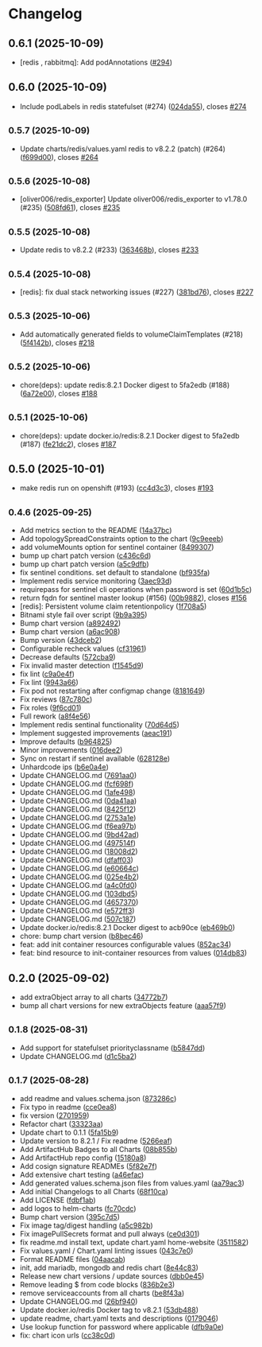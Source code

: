 # Changelog

## 0.6.1 (2025-10-09)

* [redis , rabbitmq]: Add podAnnotations ([#294](https://github.com/CloudPirates-io/helm-charts/pull/294))

## 0.6.0 (2025-10-09)

* Include podLabels in redis statefulset (#274) ([024da55](https://github.com/CloudPirates-io/helm-charts/commit/024da55)), closes [#274](https://github.com/CloudPirates-io/helm-charts/issues/274)

## <small>0.5.7 (2025-10-09)</small>

* Update charts/redis/values.yaml redis to v8.2.2 (patch) (#264) ([f699d00](https://github.com/CloudPirates-io/helm-charts/commit/f699d00)), closes [#264](https://github.com/CloudPirates-io/helm-charts/issues/264)

## <small>0.5.6 (2025-10-08)</small>

* [oliver006/redis_exporter] Update oliver006/redis_exporter to v1.78.0 (#235) ([508fd61](https://github.com/CloudPirates-io/helm-charts/commit/508fd61)), closes [#235](https://github.com/CloudPirates-io/helm-charts/issues/235)

## <small>0.5.5 (2025-10-08)</small>

* Update redis to v8.2.2 (#233) ([363468b](https://github.com/CloudPirates-io/helm-charts/commit/363468b)), closes [#233](https://github.com/CloudPirates-io/helm-charts/issues/233)

## <small>0.5.4 (2025-10-08)</small>

* [redis]: fix dual stack networking issues (#227) ([381bd76](https://github.com/CloudPirates-io/helm-charts/commit/381bd76)), closes [#227](https://github.com/CloudPirates-io/helm-charts/issues/227)

## <small>0.5.3 (2025-10-06)</small>

* Add automatically generated fields to volumeClaimTemplates (#218) ([5f4142b](https://github.com/CloudPirates-io/helm-charts/commit/5f4142b)), closes [#218](https://github.com/CloudPirates-io/helm-charts/issues/218)

## <small>0.5.2 (2025-10-06)</small>

* chore(deps): update redis:8.2.1 Docker digest to 5fa2edb (#188) ([6a72e00](https://github.com/CloudPirates-io/helm-charts/commit/6a72e00)), closes [#188](https://github.com/CloudPirates-io/helm-charts/issues/188)

## <small>0.5.1 (2025-10-06)</small>

* chore(deps): update docker.io/redis:8.2.1 Docker digest to 5fa2edb (#187) ([fe21dc2](https://github.com/CloudPirates-io/helm-charts/commit/fe21dc2)), closes [#187](https://github.com/CloudPirates-io/helm-charts/issues/187)

## 0.5.0 (2025-10-01)

* make redis run on openshift (#193) ([cc4d3c3](https://github.com/CloudPirates-io/helm-charts/commit/cc4d3c3)), closes [#193](https://github.com/CloudPirates-io/helm-charts/issues/193)

## <small>0.4.6 (2025-09-25)</small>

* Add metrics section to the README ([14a37bc](https://github.com/CloudPirates-io/helm-charts/commit/14a37bc))
* Add topologySpreadConstraints option to the chart ([9c9eeeb](https://github.com/CloudPirates-io/helm-charts/commit/9c9eeeb))
* add volumeMounts option for sentinel container ([8499307](https://github.com/CloudPirates-io/helm-charts/commit/8499307))
* bump up chart patch version ([c436c6d](https://github.com/CloudPirates-io/helm-charts/commit/c436c6d))
* bump up chart patch version ([a5c9dfb](https://github.com/CloudPirates-io/helm-charts/commit/a5c9dfb))
* fix sentinel conditions. set default to standalone ([bf935fa](https://github.com/CloudPirates-io/helm-charts/commit/bf935fa))
* Implement redis service monitoring ([3aec93d](https://github.com/CloudPirates-io/helm-charts/commit/3aec93d))
* requirepass for sentinel cli operations when password is set ([60d1b5c](https://github.com/CloudPirates-io/helm-charts/commit/60d1b5c))
* return fqdn for sentinel master lookup (#156) ([00b9882](https://github.com/CloudPirates-io/helm-charts/commit/00b9882)), closes [#156](https://github.com/CloudPirates-io/helm-charts/issues/156)
* [redis]: Persistent volume claim retentionpolicy ([1f708a5](https://github.com/CloudPirates-io/helm-charts/commit/1f708a5))
* Bitnami style fail over script ([9b9a395](https://github.com/CloudPirates-io/helm-charts/commit/9b9a395))
* Bump chart version ([a892492](https://github.com/CloudPirates-io/helm-charts/commit/a892492))
* Bump chart version ([a6ac908](https://github.com/CloudPirates-io/helm-charts/commit/a6ac908))
* Bump version ([43dceb2](https://github.com/CloudPirates-io/helm-charts/commit/43dceb2))
* Configurable recheck values ([cf31961](https://github.com/CloudPirates-io/helm-charts/commit/cf31961))
* Decrease defaults ([572cba9](https://github.com/CloudPirates-io/helm-charts/commit/572cba9))
* Fix invalid master detection ([f1545d9](https://github.com/CloudPirates-io/helm-charts/commit/f1545d9))
* fix lint ([c9a0e4f](https://github.com/CloudPirates-io/helm-charts/commit/c9a0e4f))
* Fix lint ([9943a66](https://github.com/CloudPirates-io/helm-charts/commit/9943a66))
* Fix pod not restarting after configmap change ([8181649](https://github.com/CloudPirates-io/helm-charts/commit/8181649))
* Fix reviews ([87c780c](https://github.com/CloudPirates-io/helm-charts/commit/87c780c))
* Fix roles ([9f6cd01](https://github.com/CloudPirates-io/helm-charts/commit/9f6cd01))
* Full rework ([a8f4e56](https://github.com/CloudPirates-io/helm-charts/commit/a8f4e56))
* Implement redis sentinal functionality ([70d64d5](https://github.com/CloudPirates-io/helm-charts/commit/70d64d5))
* Implement suggested improvements ([aeac191](https://github.com/CloudPirates-io/helm-charts/commit/aeac191))
* Improve defaults ([b964825](https://github.com/CloudPirates-io/helm-charts/commit/b964825))
* Minor improvements ([016dee2](https://github.com/CloudPirates-io/helm-charts/commit/016dee2))
* Sync on restart if sentinel available ([628128e](https://github.com/CloudPirates-io/helm-charts/commit/628128e))
* Unhardcode ips ([b6e0a4e](https://github.com/CloudPirates-io/helm-charts/commit/b6e0a4e))
* Update CHANGELOG.md ([7691aa0](https://github.com/CloudPirates-io/helm-charts/commit/7691aa0))
* Update CHANGELOG.md ([fcf698f](https://github.com/CloudPirates-io/helm-charts/commit/fcf698f))
* Update CHANGELOG.md ([1afe498](https://github.com/CloudPirates-io/helm-charts/commit/1afe498))
* Update CHANGELOG.md ([0da41aa](https://github.com/CloudPirates-io/helm-charts/commit/0da41aa))
* Update CHANGELOG.md ([8425f12](https://github.com/CloudPirates-io/helm-charts/commit/8425f12))
* Update CHANGELOG.md ([2753a1e](https://github.com/CloudPirates-io/helm-charts/commit/2753a1e))
* Update CHANGELOG.md ([f6ea97b](https://github.com/CloudPirates-io/helm-charts/commit/f6ea97b))
* Update CHANGELOG.md ([9bd42ad](https://github.com/CloudPirates-io/helm-charts/commit/9bd42ad))
* Update CHANGELOG.md ([497514f](https://github.com/CloudPirates-io/helm-charts/commit/497514f))
* Update CHANGELOG.md ([18008d2](https://github.com/CloudPirates-io/helm-charts/commit/18008d2))
* Update CHANGELOG.md ([dfaff03](https://github.com/CloudPirates-io/helm-charts/commit/dfaff03))
* Update CHANGELOG.md ([e60664c](https://github.com/CloudPirates-io/helm-charts/commit/e60664c))
* Update CHANGELOG.md ([025e4b2](https://github.com/CloudPirates-io/helm-charts/commit/025e4b2))
* Update CHANGELOG.md ([a4c0fd0](https://github.com/CloudPirates-io/helm-charts/commit/a4c0fd0))
* Update CHANGELOG.md ([103dbd5](https://github.com/CloudPirates-io/helm-charts/commit/103dbd5))
* Update CHANGELOG.md ([4657370](https://github.com/CloudPirates-io/helm-charts/commit/4657370))
* Update CHANGELOG.md ([e572ff3](https://github.com/CloudPirates-io/helm-charts/commit/e572ff3))
* Update CHANGELOG.md ([507c187](https://github.com/CloudPirates-io/helm-charts/commit/507c187))
* Update docker.io/redis:8.2.1 Docker digest to acb90ce ([eb469b0](https://github.com/CloudPirates-io/helm-charts/commit/eb469b0))
* chore: bump chart version ([b8bec46](https://github.com/CloudPirates-io/helm-charts/commit/b8bec46))
* feat: add init container resources configurable values ([852ac34](https://github.com/CloudPirates-io/helm-charts/commit/852ac34))
* feat: bind resource to init-container resources from values ([014db83](https://github.com/CloudPirates-io/helm-charts/commit/014db83))

## 0.2.0 (2025-09-02)

* add extraObject array to all charts ([34772b7](https://github.com/CloudPirates-io/helm-charts/commit/34772b7))
* bump all chart versions for new extraObjects feature ([aaa57f9](https://github.com/CloudPirates-io/helm-charts/commit/aaa57f9))

## <small>0.1.8 (2025-08-31)</small>

* Add support for statefulset priorityclassname ([b5847dd](https://github.com/CloudPirates-io/helm-charts/commit/b5847dd))
* Update CHANGELOG.md ([d1c5ba2](https://github.com/CloudPirates-io/helm-charts/commit/d1c5ba2))

## <small>0.1.7 (2025-08-28)</small>

* add readme and values.schema.json ([873286c](https://github.com/CloudPirates-io/helm-charts/commit/873286c))
* Fix typo in readme ([cce0ea8](https://github.com/CloudPirates-io/helm-charts/commit/cce0ea8))
* fix version ([2701959](https://github.com/CloudPirates-io/helm-charts/commit/2701959))
* Refactor chart ([33323aa](https://github.com/CloudPirates-io/helm-charts/commit/33323aa))
* Update chart to 0.1.1 ([5fa15b9](https://github.com/CloudPirates-io/helm-charts/commit/5fa15b9))
* Update version to 8.2.1 / Fix readme ([5266eaf](https://github.com/CloudPirates-io/helm-charts/commit/5266eaf))
* Add ArtifactHub Badges to all Charts ([08b855b](https://github.com/CloudPirates-io/helm-charts/commit/08b855b))
* Add ArtifactHub repo config ([15180a8](https://github.com/CloudPirates-io/helm-charts/commit/15180a8))
* Add cosign signature READMEs ([5f82e7f](https://github.com/CloudPirates-io/helm-charts/commit/5f82e7f))
* Add extensive chart testing ([a46efac](https://github.com/CloudPirates-io/helm-charts/commit/a46efac))
* Add generated values.schema.json files from values.yaml ([aa79ac3](https://github.com/CloudPirates-io/helm-charts/commit/aa79ac3))
* Add initial Changelogs to all Charts ([68f10ca](https://github.com/CloudPirates-io/helm-charts/commit/68f10ca))
* Add LICENSE ([fdbf1ab](https://github.com/CloudPirates-io/helm-charts/commit/fdbf1ab))
* add logos to helm-charts ([fc70cdc](https://github.com/CloudPirates-io/helm-charts/commit/fc70cdc))
* Bump chart version ([395c7d5](https://github.com/CloudPirates-io/helm-charts/commit/395c7d5))
* Fix image tag/digest handling ([a5c982b](https://github.com/CloudPirates-io/helm-charts/commit/a5c982b))
* Fix imagePullSecrets format and pull always ([ce0d301](https://github.com/CloudPirates-io/helm-charts/commit/ce0d301))
* fix readme.md install text, update chart.yaml home-website ([3511582](https://github.com/CloudPirates-io/helm-charts/commit/3511582))
* Fix values.yaml / Chart.yaml linting issues ([043c7e0](https://github.com/CloudPirates-io/helm-charts/commit/043c7e0))
* Format README files ([04aacab](https://github.com/CloudPirates-io/helm-charts/commit/04aacab))
* init, add mariadb, mongodb and redis chart ([8e44c83](https://github.com/CloudPirates-io/helm-charts/commit/8e44c83))
* Release new chart versions / update sources ([dbb0e45](https://github.com/CloudPirates-io/helm-charts/commit/dbb0e45))
* Remove leading $ from code blocks ([836b2e3](https://github.com/CloudPirates-io/helm-charts/commit/836b2e3))
* remove serviceaccounts from all charts ([be8f43a](https://github.com/CloudPirates-io/helm-charts/commit/be8f43a))
* Update CHANGELOG.md ([26bf940](https://github.com/CloudPirates-io/helm-charts/commit/26bf940))
* Update docker.io/redis Docker tag to v8.2.1 ([53db488](https://github.com/CloudPirates-io/helm-charts/commit/53db488))
* update readme, chart.yaml texts and descriptions ([0179046](https://github.com/CloudPirates-io/helm-charts/commit/0179046))
* Use lookup function for password where applicable ([dfb9a0e](https://github.com/CloudPirates-io/helm-charts/commit/dfb9a0e))
* fix: chart icon urls ([cc38c0d](https://github.com/CloudPirates-io/helm-charts/commit/cc38c0d))
